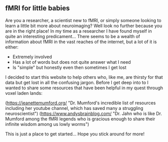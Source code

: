 ## fMRI for little babies
Are you a researcher, a scientist new to fMRI, or simply someone looking to learn a little bit more about neuroimaging? Well look no further because you are in the right place! 
In my time as a researcher I have found myself in quite an interesting predicament... There seems to be a wealth of information about fMRI in the vast reaches of the internet, but a lot of it is either:

- Extremely involved
- Has a lot of words but does not quite answer what I need
- Is "simple" but honestly even then sometimes I get lost

I decided to start this website to help others who, like me, are thirsty for that data but get lost in all the confusing jargon. 
Before I get deep into to I wanted to share some resources that have been helpful in my quest through voxel laden lands:

(https://jeanettemumford.org/ "Dr. Mumford's incredible list of resources including her youtube channel, which has saved many a struggling neuroscientist")
(https://www.andysbrainblog.com/ "Dr. Jahn who is like Dr. Mumford among the fMRI legends who is gracious enough to share their infinite wisdom among us lowly worms")

This is just a place to get started... Hope you stick around for more!
